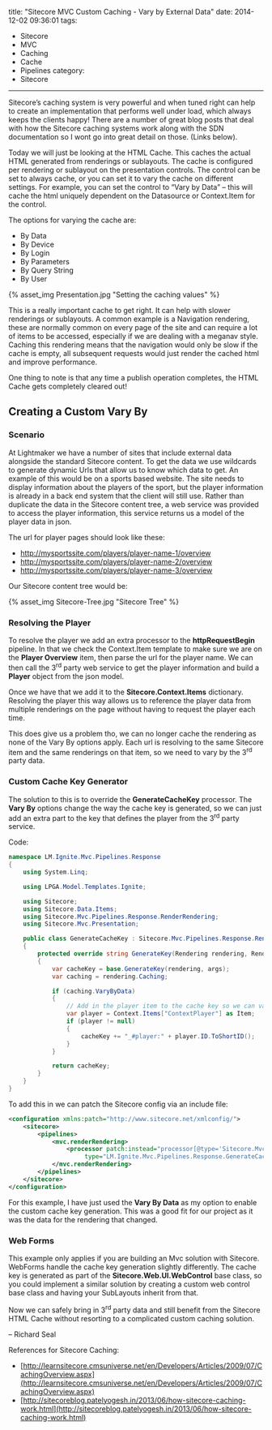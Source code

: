 title: "Sitecore MVC Custom Caching - Vary by External Data"
date: 2014-12-02 09:36:01
tags:
- Sitecore
- MVC
- Caching
- Cache
- Pipelines
category:
- Sitecore
---

Sitecore’s caching system is very powerful and when tuned right can help to create an implementation that performs well under load, which always keeps the clients happy! There are a number of great blog posts that deal with how the Sitecore caching systems work along with the SDN documentation so I wont go into great detail on those. (Links below).

Today we will just be looking at the HTML Cache. This caches the actual HTML generated from renderings or sublayouts. The cache is configured per rendering or sublayout on the presentation controls. The control can be set to always cache, or you can set it to vary the cache on different settings. For example, you can set the control to “Vary by Data” – this will cache the html uniquely dependent on the Datasource or Context.Item for the control. 

The options for varying the cache are:
*   By Data
*   By Device
*   By Login
*   By Parameters
*   By Query String
*   By User

{% asset_img Presentation.jpg "Setting the caching values" %}

This is a really important cache to get right. It can help with slower renderings or sublayouts. A common example is a Navigation rendering, these are normally common on every page of the site and can require a lot of items to be accessed, especially if we are dealing with a meganav style. Caching this rendering means that the navigation would only be slow if the cache is empty, all subsequent requests would just render the cached html and improve performance.

One thing to note is that any time a publish operation completes, the HTML Cache gets completely cleared out!

## Creating a Custom Vary By

### Scenario

At Lightmaker we have a number of sites that include external data alongside the standard Sitecore content. To get the data we use wildcards to generate dynamic Urls that allow us to know which data to get. An example of this would be on a sports based website. The site needs to display information about the players of the sport, but the player information is already in a back end system that the client will still use. Rather than duplicate the data in the Sitecore content tree, a web service was provided to access the player information, this service returns us a model of the player data in json.

The url for player pages should look like these:

*   http://mysportssite.com/players/player-name-1/overview
*   http://mysportssite.com/players/player-name-2/overview
*   http://mysportssite.com/players/player-name-3/overview

Our Sitecore content tree would be:

{% asset_img Sitecore-Tree.jpg "Sitecore Tree" %}

### Resolving the Player

To resolve the player we add an extra processor to the **httpRequestBegin** pipeline. In that we check the Context.Item template to make sure we are on the **Player Overview** item, then parse the url for the player name. We can then call the 3<sup>rd</sup> party web service to get the player information and build a **Player** object from the json model.

Once we have that we add it to the **Sitecore.Context.Items** dictionary. Resolving the player this way allows us to reference the player data from multiple renderings on the page without having to request the player each time.

This does give us a problem tho, we can no longer cache the rendering as none of the Vary By options apply. Each url is resolving to the same Sitecore item and the same renderings on that item, so we need to vary by the 3<sup>rd</sup> party data.

### Custom Cache Key Generator

The solution to this is to override the **GenerateCacheKey** processor. The **Vary By** options change the way the cache key is generated, so we can just add an extra part to the key that defines the player from the 3<sup>rd</sup> party service.

Code:

``` csharp
namespace LM.Ignite.Mvc.Pipelines.Response
{
	using System.Linq;

	using LPGA.Model.Templates.Ignite;

	using Sitecore;
	using Sitecore.Data.Items;
	using Sitecore.Mvc.Pipelines.Response.RenderRendering;
	using Sitecore.Mvc.Presentation;

	public class GenerateCacheKey : Sitecore.Mvc.Pipelines.Response.RenderRendering.GenerateCacheKey
	{
		protected override string GenerateKey(Rendering rendering, RenderRenderingArgs args)
		{
			var cacheKey = base.GenerateKey(rendering, args);
			var caching = rendering.Caching;

			if (caching.VaryByData)
			{
				// Add in the player item to the cache key so we can vary by tournament/player
				var player = Context.Items["ContextPlayer"] as Item;
				if (player != null)
				{
					cacheKey += "_#player:" + player.ID.ToShortID();
				}
			}

			return cacheKey;
		}
	}
}
```

To add this in we can patch the Sitecore config via an include file:

``` xml
<configuration xmlns:patch="http://www.sitecore.net/xmlconfig/">
	<sitecore>
		<pipelines>
			<mvc.renderRendering>
				<processor patch:instead="processor[@type='Sitecore.Mvc.Pipelines.Response.RenderRendering.GenerateCacheKey, Sitecore.Mvc']"
					 type="LM.Ignite.Mvc.Pipelines.Response.GenerateCacheKey, LM.Ignite.Core" />
			</mvc.renderRendering>
		</pipelines>
	</sitecore>
</configuration>
```

For this example, I have just used the **Vary By Data** as my option to enable the custom cache key generation. This was a good fit for our project as it was the data for the rendering that changed.

### Web Forms

This example only applies if you are building an Mvc solution with Sitecore. WebForms handle the cache key generation slightly differently. The cache key is generated as part of the **Sitecore.Web.UI.WebControl** base class, so you could implement a similar solution by creating a custom web control base class and having your SubLayouts inherit from that.

Now we can safely bring in 3<sup>rd</sup> party data and still benefit from the Sitecore HTML Cache without resorting to a complicated custom caching solution.

– Richard Seal

References for Sitecore Caching:

*   [http://learnsitecore.cmsuniverse.net/en/Developers/Articles/2009/07/CachingOverview.aspx](http://learnsitecore.cmsuniverse.net/en/Developers/Articles/2009/07/CachingOverview.aspx)
*   [http://sitecoreblog.patelyogesh.in/2013/06/how-sitecore-caching-work.html](http://sitecoreblog.patelyogesh.in/2013/06/how-sitecore-caching-work.html)